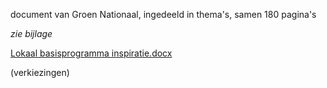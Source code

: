 document van Groen Nationaal, ingedeeld in thema's, samen 180 pagina's

*zie bijlage*

[Lokaal basisprogramma inspiratie.docx](https://github.com/groenwaasmunster/gwdocs/files/12807145/Lokaal.basisprogramma.inspiratie.docx)

(verkiezingen)
